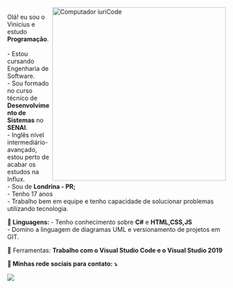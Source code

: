 <img src="https://raw.githubusercontent.com/MicaelliMedeiros/micaellimedeiros/master/image/computer-illustration.png" min-width="400px" max-width="400px" width="400px" align="right" alt="Computador iuriCode">

<p align="left"> 
  Olá! eu sou o Vinícius e estudo <strong>Programação</strong>.<br>
  <br>
  - Estou cursando Engenharia de Software. <br>
  - Sou formado no curso técnico de <strong> Desenvolvimento de Sistemas</strong> no <strong> SENAI</strong>. <br>
  - Inglês nível intermediário-avançado, estou perto de acabar os estudos na Influx. <br>
  - Sou de <strong> Londrina - PR; </strong> <br>
  - Tenho 17 anos <br>
  - Trabalho bem em equipe e tenho capacidade de solucionar problemas utilizando tecnologia.
  
 
</p>

<p align="left">
  <strong> 🦄 Linguagens: </strong>
  - Tenho conhecimento sobre <strong>C#</strong> e <strong> HTML,CSS,JS </strong> <br>
  - Domino a linguagem de diagramas UML e versionamento de projetos em GIT.
       
</p>

<p align="left">
  💼 Ferramentas: <strong>Trabalho com o <strong> Visual Studio Code </strong> e o <strong> Visual Studio 2019 </strong>
</p>

<p align="left">
  💌 Minhas rede sociais para contato: ⤵️
</p>


 

  <a href="mailto:viniterlera@gmail.com alt=Gmail">
  <img src="https://img.shields.io/badge/Gmail-D14836?style=for-the-badge&logo=gmail&logoColor=white"/></a>
</p>  
